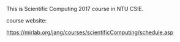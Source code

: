 This is Scientific Computing 2017 course in NTU CSIE.

course website:

https://mirlab.org/jang/courses/scientificComputing/schedule.asp